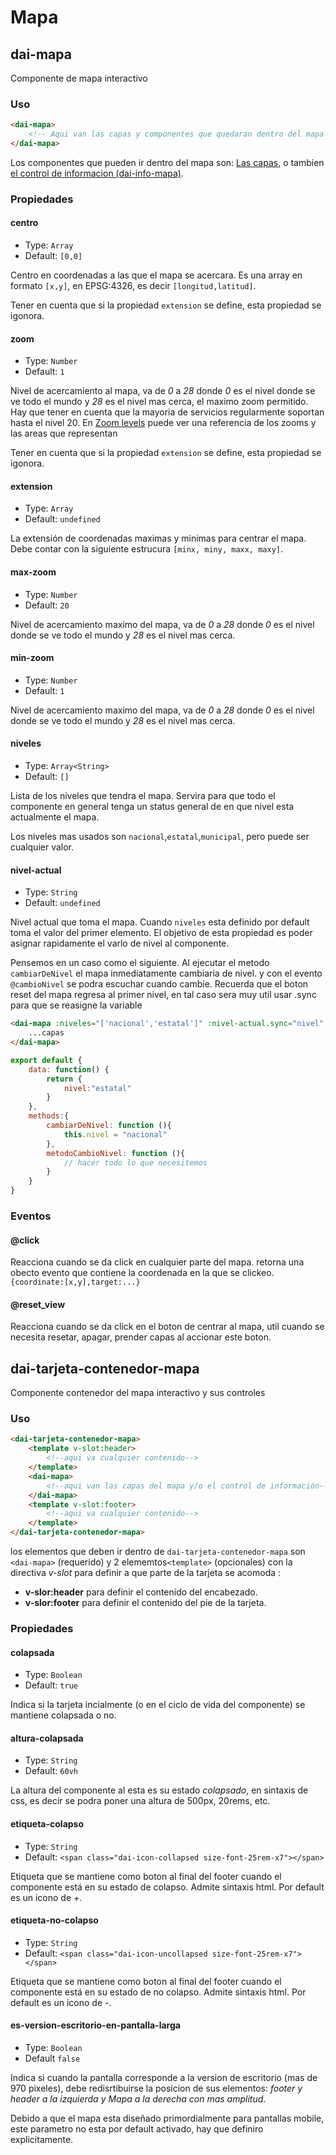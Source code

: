 
# Mapa

## dai-mapa

Componente de mapa interactivo

### Uso

```html
<dai-mapa>
    <!-- Aqui van las capas y componentes que quedaran dentro del mapa -->
</dai-mapa>
```
Los componentes que pueden ir dentro del mapa son: [Las capas](./capas.md), o tambien [el control de informacion (dai-info-mapa)](./controles.md#dai-info-mapa).

### Propiedades

#### centro

- Type: `Array`
- Default: `[0,0]`

Centro en coordenadas a las que el mapa se acercara. Es una array en formato `[x,y]`, en EPSG:4326, es decir `[longitud,latitud]`. 

Tener en cuenta que si la propiedad `extension` se define, esta propiedad se igonora.

#### zoom

- Type: `Number`
- Default: `1`

Nivel de acercamiento al mapa, va de *0* a *28* donde *0* es el nivel donde se ve todo el mundo y *28* es el nivel mas cerca, el maximo zoom permitido. Hay que tener en cuenta que la mayoria de servicios regularmente soportan hasta el nivel 20. En [Zoom levels](https://wiki.openstreetmap.org/wiki/Zoom_levels) puede ver una referencia de los zooms y las areas que representan 

Tener en cuenta que si la propiedad `extension` se define, esta propiedad se igonora.

#### extension

- Type: `Array`
- Default: `undefined`

La extensión de coordenadas maximas y minimas para centrar el mapa. Debe contar con la siguiente estrucura `[minx, miny, maxx, maxy]`.

#### max-zoom

- Type: `Number`
- Default: `20`

Nivel de acercamiento maximo del mapa, va de *0* a *28* donde *0* es el nivel donde se ve todo el mundo y *28* es el nivel mas cerca.

#### min-zoom

- Type: `Number`
- Default: `1`

Nivel de acercamiento maximo del mapa, va de *0* a *28* donde *0* es el nivel donde se ve todo el mundo y *28* es el nivel mas cerca.

#### niveles

- Type: `Array<String>`
- Default: `[]`

Lista de los niveles que tendra el mapa. Servira para que todo el componente en general tenga un status general de en que nivel esta actualmente el mapa.

Los niveles mas usados son `nacional`,`estatal`,`municipal`, pero puede ser cualquier valor.

#### nivel-actual

- Type: `String`
- Default: `undefined`

Nivel actual que toma el mapa. Cuando `niveles` esta definido por default toma el valor del primer elemento. El objetivo de esta propiedad es poder asignar rapidamente el varlo de nivel al componente. 

Pensemos en un caso como el siguiente. Al ejecutar el metodo `cambiarDeNivel` el mapa inmediatamente cambiaria de nivel. y con el evento `@cambioNivel` se podra escuchar cuando cambie. Recuerda que el boton reset del mapa regresa al primer nivel, en tal caso sera muy util usar .sync para que se reasigne la variable

```html
<dai-mapa :niveles="['nacional','estatal']" :nivel-actual.sync="nivel" @cambioNivel="metodoCambioNivel" >
    ...capas
</dai-mapa>
```
```javascript
export default {
    data: function() {
        return {
            nivel:"estatal"
        }
    },
    methods:{
        cambiarDeNivel: function (){
            this.nivel = "nacional"
        },
        metodoCambioNivel: function (){
            // hacer todo lo que necesitemos 
        }
    }
}
```


### Eventos
#### @click
Reacciona cuando se da click en cualquier parte del mapa. retorna una obecto evento que contiene la coordenada en la que se clickeo. `{coordinate:[x,y],target:...}`

#### @reset_view

Reacciona cuando se da click en el boton de centrar al mapa, util cuando se necesita resetar, apagar, prender capas al accionar este boton.

## dai-tarjeta-contenedor-mapa

Componente contenedor del mapa interactivo y sus controles

### Uso

```html
<dai-tarjeta-contenedor-mapa>
    <template v-slot:header>
        <!--aqui va cualquier contenido-->
    </template>
    <dai-mapa>
        <!--aqui van las capas del mapa y/o el control de información-->
    </dai-mapa>
    <template v-slot:footer>
        <!--aqui va cualquier contenido-->
    </template>
</dai-tarjeta-contenedor-mapa>
```
los elementos que deben ir dentro de `dai-tarjeta-contenedor-mapa` son `<dai-mapa>` (requerido) y 2 elememtos`<template>` (opcionales) con la  directiva *v-slot* para definir a que parte de la tarjeta se acomoda :

- **v-slor:header** para definir el contenido del encabezado.
- **v-slor:footer** para definir el contenido del pie de la tarjeta.

### Propiedades

#### colapsada

- Type: `Boolean`
- Default: `true`

Indica si la tarjeta incialmente (o en el ciclo de vida del componente) se mantiene colapsada o no.

#### altura-colapsada

- Type: `String`
- Default: `60vh`

La altura del componente al esta es su estado *colapsado*, en sintaxis de css, es decir se podra poner una altura de 500px, 20rems, etc.


#### etiqueta-colapso

- Type: `String`
- Default: `<span class="dai-icon-collapsed size-font-25rem-x7"></span>`

Etiqueta que se mantiene como boton al final del footer cuando el componente está en su estado de colapso. Admite sintaxis html. Por default es un icono de _+_.


#### etiqueta-no-colapso

- Type: `String`
- Default: `<span class="dai-icon-uncollapsed size-font-25rem-x7"></span>`

Etiqueta que se mantiene como boton al final del footer cuando el componente está en su estado de no colapso. Admite sintaxis html. Por default es un icono de _-_.


#### es-version-escritorio-en-pantalla-larga

- Type: `Boolean`
- Default `false`

Indica si cuando la pantalla corresponde a la version de escritorio (mas de 970 pixeles), debe redisrtibuirse la posicion de sus elementos: *footer y header a la izquierda y Mapa a la derecha con mas amplitud*.

Debido a que el mapa esta diseñado primordialmente para pantallas mobile, este parametro no esta por default activado, hay que definiro explicitamente.